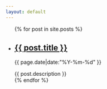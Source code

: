 ```yaml
---
layout: default
---
```


<body>
  <div class="index-wrapper">
    <div class="index-content">
      <ul class="artical-list">
        {% for post in site.posts %}
          <li>
            <h2 class="post-title"><a href="{{ post.url }}" class="title">{{ post.title }}</a></h2>
            <p class="post-date">{{ page.date|date:"%Y-%m-%d" }}</p>
            <div class="title-desc">{{ post.description }}</div>
          </li>
        {% endfor %}
      </ul>
    </div>
  </div>
</body>
